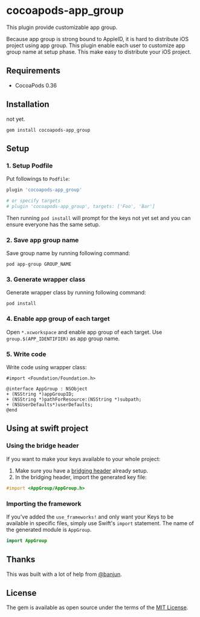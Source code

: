 # cocoapods-app_group

This plugin provide customizable app group.

Because app group is strong bound to AppleID, it is hard to distribute iOS project using app group. This plugin enable each user to customize app group name at setup phase. This make easy to distribute your iOS project.

## Requirements

 * CocoaPods 0.36

## Installation
not yet.

```
gem install cocoapods-app_group
```

## Setup
### 1. Setup Podfile
Put followings to `Podfile`:

```ruby
plugin 'cocoapods-app_group'

# or specify targets
# plugin 'cocoapods-app_group', targets: ['Foo', 'Bar']
```

Then running `pod install` will prompt for the keys not yet set and you can ensure everyone has the same setup.

### 2. Save app group name
Save group name by running following command:

```
pod app-group GROUP_NAME
```

### 3. Generate wrapper class
Generate wrapper class by running following command:

```
pod install
```

### 4. Enable app group of each target
Open `*.xcworkspace` and enable app group of each target. Use `group.$(APP_IDENTIFIER)` as app group name.

### 5. Write code
Write code using wrapper class:

```objc
#import <Foundation/Foundation.h>

@interface AppGroup : NSObject
+ (NSString *)appGroupID;
+ (NSString *)pathForResource:(NSString *)subpath;
+ (NSUserDefaults*)userDefaults;
@end
```

## Using at swift project
### Using the bridge header

If you want to make your keys available to your whole project:

1. Make sure you have a [bridging header](https://developer.apple.com/library/prerelease/ios/documentation/Swift/Conceptual/BuildingCocoaApps/MixandMatch.html) already setup.
2. In the bridging header, import the generated key file:
```objectivec
#import <AppGroup/AppGroup.h>
```

### Importing the framework

If you've added the `use_frameworks!` and only want your Keys to be available in
specific files, simply use Swift's `import` statement. The name of the generated
module is `AppGroup`.

```swift
import AppGroup
```

## Thanks

This was built with a lot of help from [@banjun](https://github.com/banjun).

## License

The gem is available as open source under the terms of the [MIT License](http://opensource.org/licenses/MIT).

